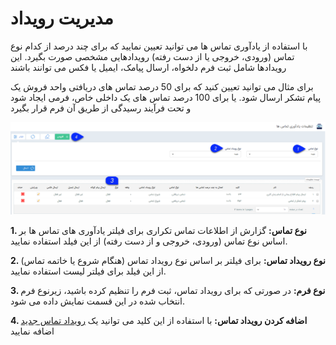 # مدیریت رویداد 

با استفاده از یادآوری تماس ها می توانید تعیین نمایید که برای چند درصد از کدام نوع تماس (ورودی، خروجی یا از دست رفته) رویدادهایی مشخصی صورت بگیرد. این رویدادها شامل ثبت فرم دلخواه، ارسال پیامک، ایمیل یا فکس می توانند باشند

برای مثال می توانید تعیین کنید که برای 50 درصد تماس های دریافتی واحد فروش یک پیام تشکر ارسال شود. یا برای 100 درصد تماس های یک داخلی خاص، فرمی ایجاد شود و تحت فرآیند رسیدگی از طریق آن فرم قرار بگیرد

![](Callsnotificationsettings.png)

**1. نوع تماس:** گزارش از اطلاعات تماس تکراری  برای فیلتر یادآوری های تماس ها بر اساس نوع تماس (ورودی، خروجی و از دست رفته) از این فیلد استفاده نمایید.

**2. نوع رویداد تماس:** برای فیلتر بر اساس نوع رویداد تماس (هنگام شروع یا خاتمه تماس) از این فیلد برای فیلتر لیست استفاده نمایید.

**3. نوع فرم:** در صورتی که برای رویداد تماس، ثبت فرم را تنظیم کرده باشید، زیرنوع فرم انتخاب شده در این قسمت نمایش داده می شود. 

**4. اضافه کردن رویداد تماس:** با استفاده از این کلید می توانید یک [رویداد تماس جدید](https://github.com/1stco/PayamGostarDocs/blob/master/Help/Basic-Information/Telephone-systems/Call-reminder-settings/Add-contact-event/Add-contact-event.md) اضافه نمایید
